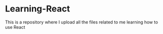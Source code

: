 # Learning-React
This is a repository where I upload all the files related to me learning how to use React
